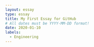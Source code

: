```yaml
---
layout: essay
type: essay
title: My First Essay for GitHub
# All dates must be YYYY-MM-DD format!
date: 2020-01-10
labels:
  - Engineering
---
```


